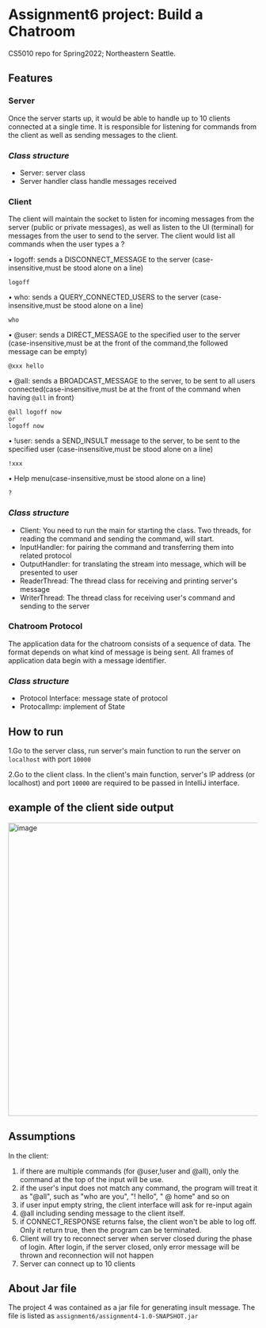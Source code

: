 # Assignment6 project: Build a Chatroom
CS5010 repo for Spring2022; Northeastern Seattle.

## Features
### Server
Once the server starts up, it would be able to handle up to 10 clients connected at
a single time. It is responsible for listening for commands from the client as well
as sending messages to the client.

### *Class structure*
- Server: server class
- Server handler class handle messages received

### Client
The client will maintain the socket to listen for incoming messages from the server (public or private messages),
as well as listen to the UI (terminal) for messages from the user to send to the server.
The client would list all commands when the user types a ?

• logoff: sends a DISCONNECT_MESSAGE to the server (case-insensitive,must be stood alone on a line)
```
logoff
```

• who: sends a QUERY_CONNECTED_USERS to the server (case-insensitive,must be stood alone on a line)
```
who
```

• @user: sends a DIRECT_MESSAGE to the specified user to the server (case-insensitive,must be at the front of the command,the followed message can be empty)
```
@xxx hello
```

• @all: sends a BROADCAST_MESSAGE to the server, to be sent to all users connected(case-insensitive,must be at the front of the command when having `@all` in front)
```
@all logoff now
or
logoff now
```
• !user: sends a SEND_INSULT message to the server, to be sent to the specified user (case-insensitive,must be stood alone on a line)
```
!xxx
```
• Help menu(case-insensitive,must be stood alone on a line)
```
?
```
### *Class structure*
    
- Client: You need to run the main for starting the class. Two threads, for reading the
command and sending the command, will start.
- InputHandler: for pairing the command and transferring them into related protocol
- OutputHandler: for translating the stream into message, which will be presented to user
- ReaderThread: The thread class for receiving  and printing server's message
- WriterThread: The thread class for receiving user's command and sending to the server

### Chatroom Protocol
The application data for the chatroom consists of a sequence of data.
The format depends on
what kind of message is being sent.
All frames of application data begin with a message
identifier.

### *Class structure*
- Protocol Interface: message state of protocol
- ProtocalImp: implement of State



## How to run

1.Go to the server class, run server's main function to run the server on `localhost` with port `10000`

2.Go to the client class. In the client's main function, server's IP address (or localhost) and port `10000` are required to be passed in IntelliJ interface.

## example of the client side output
<img width="592" alt="image" src="https://media.github.ccs.neu.edu/user/10167/files/f929d007-a40c-4e75-b229-549a4d234565">


## Assumptions
In the client:
1. if there are multiple commands (for @user,!user and @all), only the command at the
   top of the input will be use.
2. if the user's input does not match any command, the program will treat it as "@all", such as "who are you", "! hello", " @ home" and so on
3. if user input empty string, the client interface will ask for re-input again
4. @all including sending message to the client itself.
5. if CONNECT_RESPONSE returns false, the client won't be able to log off. Only it return true, then
    the program can be terminated.
6. Client will try to reconnect server when server closed during the phase of login. After login,
if the server closed, only error message will be thrown and reconnection will not happen
7. Server can connect up to 10 clients

## About Jar file
The project 4 was contained as a jar file for generating insult message. The file is listed as 
`assignment6/assignment4-1.0-SNAPSHOT.jar`
